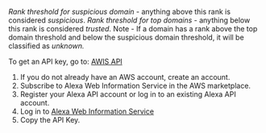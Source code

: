*Rank threshold for suspicious domain* - anything above this rank is considered *suspicious*. *Rank threshold for top domains* - anything below this rank is considered *trusted*. Note - If a domain has a rank above the top domain threshold and below the suspicious domain threshold, it will be classified as *unknown.*


To get an API key, go to: [AWIS API](https://awis.alexa.com/)
1. If you do not already have an AWS account, create an account. 
2. Subscribe to Alexa Web Information Service in the AWS marketplace. 
3. Register your Alexa API account or log in to an existing Alexa API account.
2. Log in to [Alexa Web Information Service](https://awis.alexa.com/)
3. Copy the API Key.
